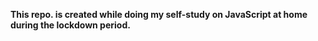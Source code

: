 __This repo. is created while doing my self-study on JavaScript at home during the lockdown period.__